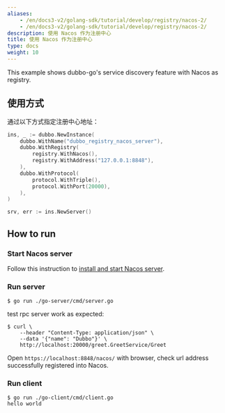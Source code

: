 ```yaml
---
aliases:
    - /en/docs3-v2/golang-sdk/tutorial/develop/registry/nacos-2/
    - /en/docs3-v2/golang-sdk/tutorial/develop/registry/nacos-2/
description: 使用 Nacos 作为注册中心
title: 使用 Nacos 作为注册中心
type: docs
weight: 10
---
```



This example shows dubbo-go's service discovery feature with Nacos as registry.

## 使用方式

通过以下方式指定注册中心地址：

```go
ins, _ := dubbo.NewInstance(
	dubbo.WithName("dubbo_registry_nacos_server"),
	dubbo.WithRegistry(
		registry.WithNacos(),
		registry.WithAddress("127.0.0.1:8848"),
	),
	dubbo.WithProtocol(
		protocol.WithTriple(),
		protocol.WithPort(20000),
	),
)

srv, err := ins.NewServer()
```

## How to run

### Start Nacos server
Follow this instruction to [install and start Nacos server](/en/overview/reference/integrations/nacos/).

### Run server
```shell
$ go run ./go-server/cmd/server.go
```

test rpc server work as expected:
```shell
$ curl \
    --header "Content-Type: application/json" \
    --data '{"name": "Dubbo"}' \
    http://localhost:20000/greet.GreetService/Greet
```

Open `https://localhost:8848/nacos/` with browser, check url address successfully registered into Nacos.

### Run client
```shell
$ go run ./go-client/cmd/client.go
hello world
```

